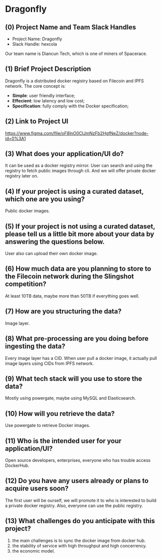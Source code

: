 # Dragonfly

## (0) Project Name and Team Slack Handles

- Project Name: Dragonfly
- Slack Handle: hexcola

Our team name is Diancun Tech, which is one of miners of Spacerace.

## (1) Brief Project Description

Dragonfly is a distributed docker registry based on Filecoin and IPFS network. The core concept is:

- **Simple**: user friendly interface;
- **Effecient**: low latency and low cost;
- **Specification**: fully comply with the Docker specification;

## (2) Link to Project UI

https://www.figma.com/file/oF8lnO0ClJmNzFb2HgfNeZ/docker?node-id=0%3A1

## (3) What does your application/UI do?

It can be used as a docker registry mirror. User can search and using the registry to fetch public images through cli. And we will offer private docker registry later on.

## (4) If your project is using a curated dataset, which one are you using?

Public docker images.

## (5) If your project is not using a curated dataset, please tell us a little bit more about your data by answering the questions below.

User also can upload their own docker image.

## (6) How much data are you planning to store to the Filecoin network during the Slingshot competition?

At least 10TB data, maybe more than 50TB if everything goes well.

## (7) How are you structuring the data?

Image layer.

## (8) What pre-processing are you doing before ingesting the data?

Every image layer has a CID. When user pull a docker image, it actually pull image layers using CIDs from IPFS network.

## (9) What tech stack will you use to store the data?

Mostly using powergate, maybe using MySQL and Elasticsearch.

## (10) How will you retrieve the data?

Use powergate to retrieve Docker images.

## (11) Who is the intended user for your application/UI?

Open source developers, enterprises, everyone who has trouble access DockerHub.

## (12) Do you have any users already or plans to acquire users soon?

The first user will be ourself, we will promote it to who is interested to build a private docker registry. Also, everyone can use the public registry.

## (13) What challenges do you anticipate with this project?

1. the main challenges is to sync the docker image from docker hub.
2. the stability of service with high throughput and high concerrency.
3. the economic model.
